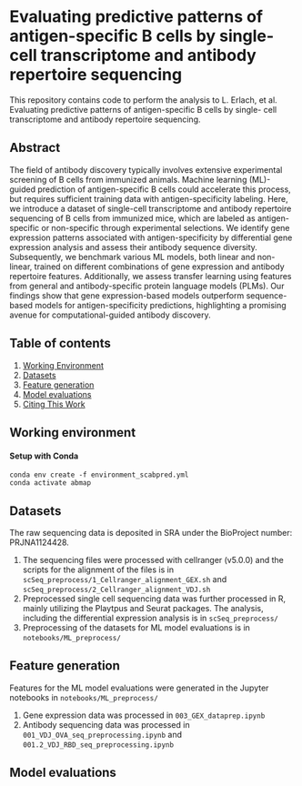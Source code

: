 # Evaluating predictive patterns of antigen-specific B cells by single- cell transcriptome and antibody repertoire sequencing
This repository contains code to perform the analysis to L. Erlach, et al. Evaluating predictive patterns of antigen-specific B cells by single- cell transcriptome and antibody repertoire sequencing.

## Abstract
The field of antibody discovery typically involves extensive experimental screening of B cells from immunized animals. Machine learning (ML)-guided prediction of antigen-specific B cells could accelerate this process, but requires sufficient training data with antigen-specificity labeling. Here, we introduce a dataset of single-cell transcriptome and antibody repertoire sequencing of B cells from immunized mice, which are labeled as antigen-specific or non-specific through experimental selections. We identify gene expression patterns associated with antigen-specificity by differential gene expression analysis and assess their antibody sequence diversity. Subsequently, we benchmark various ML models, both linear and non-linear, trained on different combinations of gene expression and antibody repertoire features. Additionally, we assess transfer learning using features from general and antibody-specific protein language models (PLMs). Our findings show that gene expression-based models outperform sequence-based models for antigen-specificity predictions, highlighting a promising avenue for computational-guided antibody discovery.

## Table of contents
1. [Working Environment](#working-environment)
2. [Datasets](#datasets)
3. [Feature generation](#feature-generation)
4. [Model evaluations](#model-evaluations)
5. [Citing This Work](#citing-this-work)

## Working environment
#### Setup with Conda

```console
conda env create -f environment_scabpred.yml
conda activate abmap
```

## Datasets
The raw sequencing data is deposited in SRA under the BioProject number: PRJNA1124428. 
1. The sequencing files were processed with cellranger (v5.0.0) and the scripts for the alignment of the files is in `scSeq_preprocess/1_Cellranger_alignment_GEX.sh` and `scSeq_preprocess/2_Cellranger_alignment_VDJ.sh`
2. Preprocessed single cell sequencing data was further processed in R, mainly utilizing the Playtpus and Seurat packages. The analysis, including the differential expression analysis is in `scSeq_preprocess/`
3. Preprocessing of the datasets for ML model evaluations is in `notebooks/ML_preprocess/`


## Feature generation
Features for the ML model evaluations were generated in the Jupyter notebooks in `notebooks/ML_preprocess/`
1. Gene expression data was processed in `003_GEX_dataprep.ipynb`
2. Antibody sequencing data was processed in `001_VDJ_OVA_seq_preprocessing.ipynb` and `001.2_VDJ_RBD_seq_preprocessing.ipynb`

## Model evaluations

